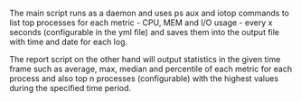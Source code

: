 The main script runs as a daemon and uses ps aux and iotop commands to list top processes for each metric - CPU, MEM and I/O usage - every x seconds (configurable in the yml file) and saves them into the output file with time and date for each log.

The report script on the other hand will output statistics in the given time frame such as average, max, median and percentile of each metric for each process and also top n processes (configurable) with the highest values during the specified time period.
